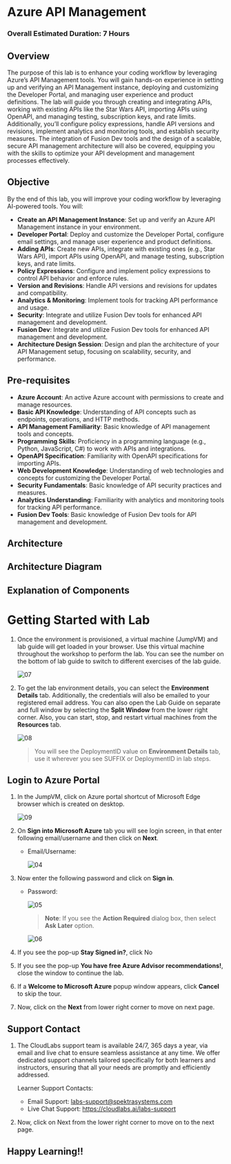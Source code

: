 # Azure API Management

### Overall Estimated Duration: 7 Hours

## Overview
The purpose of this lab is to enhance your coding workflow by leveraging Azure’s API Management tools. You will gain hands-on experience in setting up and verifying an API Management instance, deploying and customizing the Developer Portal, and managing user experience and product definitions. The lab will guide you through creating and integrating APIs, working with existing APIs like the Star Wars API, importing APIs using OpenAPI, and managing testing, subscription keys, and rate limits. Additionally, you’ll configure policy expressions, handle API versions and revisions, implement analytics and monitoring tools, and establish security measures. The integration of Fusion Dev tools and the design of a scalable, secure API management architecture will also be covered, equipping you with the skills to optimize your API development and management processes effectively.

## Objective
By the end of this lab, you will improve your coding workflow by leveraging AI-powered tools. You will:
   - **Create an API Management Instance**: Set up and verify an Azure API Management instance in your environment.
   - **Developer Portal**: Deploy and customize the Developer Portal, configure email settings, and manage user experience and product definitions.
   - **Adding APIs**: Create new APIs, integrate with existing ones (e.g., Star Wars API), import APIs using OpenAPI, and manage testing, subscription keys, and rate limits.
   - **Policy Expressions**: Configure and implement policy expressions to control API behavior and enforce rules.
   - **Version and Revisions**: Handle API versions and revisions for updates and compatibility.
   - **Analytics & Monitoring**: Implement tools for tracking API performance and usage.
   - **Security**: Integrate and utilize Fusion Dev tools for enhanced API management and development.
   - **Fusion Dev**: Integrate and utilize Fusion Dev tools for enhanced API management and development.
   - **Architecture Design Session**: Design and plan the architecture of your API Management setup, focusing on scalability, security, and performance.


## Pre-requisites
   - **Azure Account**: An active Azure account with permissions to create and manage resources.
   - **Basic API Knowledge**: Understanding of API concepts such as endpoints, operations, and HTTP methods.
   - **API Management Familiarity**: Basic knowledge of API management tools and concepts.
   - **Programming Skills**: Proficiency in a programming language (e.g., Python, JavaScript, C#) to work with APIs and integrations.
   - **OpenAPI Specification**: Familiarity with OpenAPI specifications for importing APIs.
   - **Web Development Knowledge**: Understanding of web technologies and concepts for customizing the Developer Portal.
   - **Security Fundamentals**: Basic knowledge of API security practices and measures.
   - **Analytics Understanding**: Familiarity with analytics and monitoring tools for tracking API performance.
   - **Fusion Dev Tools**: Basic knowledge of Fusion Dev tools for API management and development.

## Architecture

## Architecture Diagram

## Explanation of Components

# Getting Started with Lab

1. Once the environment is provisioned, a virtual machine (JumpVM) and lab guide will get loaded in your browser. Use this virtual machine throughout the workshop to perform the lab. You can see the number on the bottom of lab guide to switch to different exercises of the lab guide.

   ![07](media/01.png)

1. To get the lab environment details, you can select the **Environment Details** tab. Additionally, the credentials will also be emailed to your registered email address. You can also open the Lab Guide on separate and full window by selecting the **Split Window** from the lower right corner. Also, you can start, stop, and restart virtual machines from the **Resources** tab.

   ![08](media/02.png)
 
    > You will see the DeploymentID value on **Environment Details** tab, use it wherever you see SUFFIX or DeploymentID in lab steps.


## Login to Azure Portal

1. In the JumpVM, click on Azure portal shortcut of Microsoft Edge browser which is created on desktop.

   ![09](media/09.png)
   
1. On **Sign into Microsoft Azure** tab you will see login screen, in that enter following email/username and then click on **Next**. 
   * Email/Username: <inject key="AzureAdUserEmail"></inject>
   
     ![04](media/04.png)
     
1. Now enter the following password and click on **Sign in**.
   * Password: <inject key="AzureAdUserPassword"></inject>
   
     ![05](media/05.png)
     
      >**Note**: If you see the **Action Required** dialog box, then select **Ask Later** option.

      ![06](media/asklater.png)
  
1. If you see the pop-up **Stay Signed in?**, click No

1. If you see the pop-up **You have free Azure Advisor recommendations!**, close the window to continue the lab.

1. If a **Welcome to Microsoft Azure** popup window appears, click **Cancel** to skip the tour.
      
1. Now, click on the **Next** from lower right corner to move on next page.

## Support Contact
 
1. The CloudLabs support team is available 24/7, 365 days a year, via email and live chat to ensure seamless assistance at any time. We offer dedicated support channels tailored specifically for both learners and instructors, ensuring that all your needs are promptly and efficiently addressed.
 
   Learner Support Contacts:
 
   - Email Support: labs-support@spektrasystems.com
   - Live Chat Support: https://cloudlabs.ai/labs-support
 
1. Now, click on Next from the lower right corner to move on to the next page.

## Happy Learning!!
